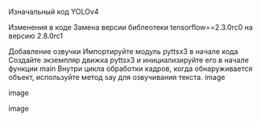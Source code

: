 Изначальный код
YOLOv4

Изменения в коде
Замена версии библеотеки tensorflow==2.3.0rc0 на версию 2.8.0rc1

Добавление озвучки
Импортируйте модуль pyttsx3 в начале кода
Создайте экземпляр движка pyttsx3 и инициализируйте его в начале функции main
Внутри цикла обработки кадров, когда обнаруживается объект, используйте метод say для озвучивания текста.
image

image

image
